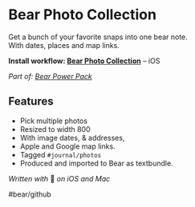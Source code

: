 # Bear Photo Collection
Get a bunch of your favorite snaps into one bear note.   
With dates, places and map links.

**Install workflow: [Bear Photo Collection](https://workflow.is/workflows/8225bbd363754e5194e372b3b87a00aa)** – iOS

*Part of: [Bear Power Pack](https://github.com/rovest/Bear-Power-Pack/blob/master/README.md)*

## Features
* Pick multiple photos
* Resized to width 800
* With image dates, & addresses, 
* Apple and Google map links.
* Tagged `#journal/photos`
* Produced and imported to Bear as textbundle.

*Written with* 🐻 *on iOS and Mac*

#bear/github